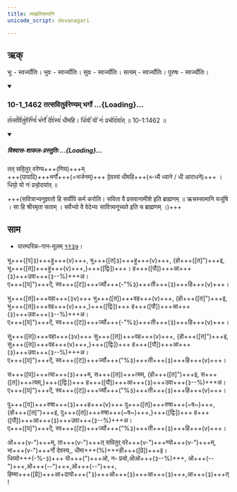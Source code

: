 ```yaml
---
title: व्याहृतिसामानि
unicode_script: devanagari

---
```

## ऋक्
भूः - स्वर्ज्योतिः। भुवः - स्वर्ज्योतिः। सुवः - स्वर्ज्योतिः। सत्यम् - स्वर्ज्योतिः। पुरुषः - स्वर्ज्योतिः।

<div class="js_include" includetitle="false" newlevelforh1="3" unfilled url="/vedAH_sAma/kauthumam/saMhitA/vishvAsa-prastutiH/4_uttarArchikaH/6/3/10-1_1462_tatsaviturvareNyam_bhargo.md">
<details open><summary><h3>10-1_1462 तत्सवितुर्वरेण्यम् भर्गो ...{Loading}...</h3></summary>

त꣡त्स꣢वि꣣तु꣡र्वरे꣢꣯ण्यं꣣ भ꣡र्गो꣢ दे꣣व꣡स्य꣢ धीमहि। धि꣢यो꣣ यो꣡ नः꣢ प्रचो꣣द꣡या꣢त् ॥ 10-1:1462 ॥

<div class="js_include" newlevelforh1="2" title="विश्वास-शाकल-प्रस्तुतिः" unfilled="" url="/vedAH_Rk/shAkalam/saMhitA/vishvAsa-prastutiH/03/062/10_tatsaviturvareNyaM_bhargo.md">
<details open=""><summary><h5>विश्वास-शाकल-प्रस्तुतिः ...{Loading}...</h5></summary>

तत् सवि॒तुर् वरे॑ण्य+++(णिय)+++म्  
+++(पापादि)+++भर्गो॑+++(=भर्जनम्)+++ दे॒वस्य॑ धीमहि+++(←ध्यै ध्याने / धी आराधने)+++ ।  
धियो॒ यो नः॑ प्रचो॒दया॑त् ॥  

+++(सवित्राभ्यनुज्ञातो हि सर्वोपि कर्म करोति। सविता वै प्रसवानामीशे इति ब्राह्मणम् ॥  ऋचस्सामानि यजूंषि । सा हि श्रीरमृता सताम् । सर्वेभ्यो वै वेदेभ्यः सावित्र्यनूच्यते इति च ब्राह्मणम् ।)+++

</details>
</div>
</details>
</div>


## साम

- पारम्परिक-गान-मूलम् [१९३७](https://archive.org/stream/sAmaveda-jaiminIya-paravastu-paramparA-docs/UDAKA%20SAANTHI%20SAAMAANI#page/n1/mode/1up&sa=D&ust=1542425956425000)।
<div caption="रामानुजार्यः 1974 " class="audioEmbed" src="https://archive
.org/download/jaiminIya-sAma-gAna-paravastu-tradition-rAmAnuja/vyAhRti-sAmAni.mp3"></div>
<div caption="गोपालार्यः 2015  " class="audioEmbed" src="https://archive
.org/download/jaiminIya-sAma-gAna-paravastu-tradition-gopAla-2015/vyAhRti-sAmAni.mp3"></div>
<div caption="गोपाल-विश्वासयोर् अनुवचनम् 2018 1x" class="audioEmbed" src="https://archive
.org/download/jaiminIya-sAma-gAna-paravastu-tradition-anuvachanam-gopAla-vishvAsa-2018/vyAhRti-sAmAni.mp3"></div>
<div caption="गोपाल-विश्वासयोर् अनुवचनम् 2018 1.5x" class="audioEmbed" src="https://archive
.org/download/jaiminIya-sAma-gAna-paravastu-tradition-anuvachanam-gopAla-vishvAsa-2018-150p-speed/vyAhRti-sAmAni.mp3"></div>
<div caption="गोपालपवनयोर् अनुवचनम् 2015 1x" class="audioEmbed" src="https://archive
.org/download/jaiminIya-sAma-gAna-paravastu-tradition-anuvachanam-gopAla-pavana-2015/vyAhRti-sAmAni.mp3"></div>
<div caption="गोपालपवनयोर् अनुवचनम् 2015 1.5x" class="audioEmbed" src="https://archive
.org/download/jaiminIya-sAma-gAna-paravastu-tradition-anuvachanam-gopAla-pavana-2015-150p-speed/vyAhRti-sAmAni.mp3"></div>

भू+++([प]३)+++हु+++(v)+++,  भू+++([त]३)+++हु+++(v)+++,  {हो+++([त]")+++इ, भू+++([त])+++हु+++(v)+++,}+++([द्विः])+++। ह+++([पौ])+++आ+++(३)+++उवा+++(३--%)+++अ।  
ए+++([प]")+++ऎ, स्व+++([ट])+++र्ज्यो+++(-"%३)+++ती+++(३)+++हि+++(v)+++।

भु+++([त])+++वहा+++(३v)+++ भु+++([त])+++वह+++(v)+++, {हो+++([त]")+++इ, भु+++([त])+++वह+++(v)+++,}+++([द्विः])+++ ह+++([पौ])+++आ+++(३)+++उवा+++(३--%)+++अ।  
ए+++([प]")+++ऎ, स्व+++([ट])+++र्ज्यो+++(-"%३)+++ती+++(३)+++हि+++(v)+++।

सु+++([त])+++वहा+++(३v)+++ सु+++([त])+++वह+++(v)+++, {हो+++([त]")+++इ, सु+++([त])+++वह+++(v)+++,}+++([द्विः])+++ ह+++([पौ])+++आ+++(३)+++उवा+++(३--%)+++अ।  
ए+++([प]")+++ऎ, स्व+++([ट])+++र्ज्यो+++("%३)+++ती+++(३)+++हि+++(v)+++।

स+++([प])+++त्या+++(३)+++म्, स+++([त])+++त्यम्,  {हो+++([त]")+++इ, स+++([त])+++त्यम्,}+++([द्विः])+++ ह+++([पौ])+++आ+++(३)+++उवा+++(३--%)+++अ।  
ए+++([प]")+++ऎ, स्व+++([ट])+++र्ज्यो+++("%३)+++ती+++(३)+++हि+++(v)+++।

पु+++([प])+++रुषा+++(३)+++ह+++(v)+++ पु+++([त])+++रुषा+++(~ष~)+++, {हो+++([त]")+++इ, पु+++([त])+++रुषा+++(~ष~)+++,}+++([द्विः])+++ ह+++([पौ])+++आ+++(३)+++उवा+++(३--%)+++अ।  
ए+++([प]")+++ऎ, स्व+++([ट])+++र्ज्यो+++("%३)+++ती+++(३)+++हि+++(v)+++।

ओ+++(v-")+++म्, ता+++(v-")+++त् सवितुर् वरे+++(v-")+++ण्यो+++(v-")+++म्,  
भा+++(v-")+++र्गो देवस्य,, धीमा+++(%)+++ही+++([प्रे])+++इ।  
धिय्यो+++(-%-३)+++ यो+++(")+++ओ, नᳶ प्रचो,ऒओ+++(३--%)+++, ओ+++(--")+++,ओ+++(--")+++,ओ+++(--")+++,  
हिम्मा+++([प्रे])+++आ+दायो+++("३)+++ओ+++(३)+++आ+++(३)+++,आ+++(३)+++त् !